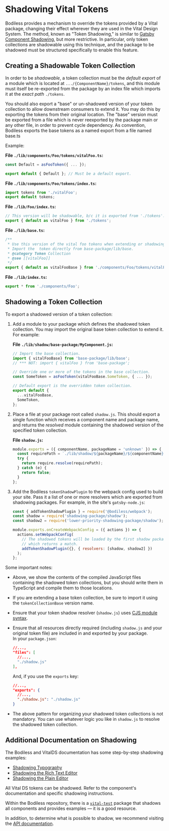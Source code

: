 # Shadowing Vital Tokens

Bodiless provides a mechanism to override the tokens provided by a Vital package, changing their
effect wherever they are used in the Vital Design System. The method, known as "Token Shadowing," is
similar to [Gatsby Component
Shadowing](https://www.gatsbyjs.com/blog/2019-04-29-component-shadowing/ ':target=_blank'), but more
restrictive. In particular, only token collections are shadowable using this technique, and the
package to be shadowed must be structured specifically to enable this feature.

## Creating a Shadowable Token Collection

In order to be _shadowable_, a token collection must be the _default export_ of a module which is
located at `.../{ComponentName}/tokens`, and this module must itself be re-exported from the package
by an index file which imports it at the _exact path_ `./tokens`.

You should also export a "base" or un-shadowed version of your token collection to allow downstream
consumers to extend it. You may do this by exporting the tokens from their original location.
The "base" version must be exported from a file which is never reexported by the package main or any
other file, in order to prevent cycle dependency.
As convention, Bodiless exports the base tokens as a named export from a file named base.ts

Example:

**File `./lib/components/Foo/tokens/vitalFoo.ts`:**

```js
const Default = asFooToken({ ... });

export default { Default }; // Must be a default export.
```

**File `./lib/components/Foo/tokens/index.ts`:**

```js
import tokens from './vitalFoo';
export default tokens;
```

**File `./lib/Foo/index.ts`:**

```js
// This version will be shadowable, b/c it is exported from './tokens'.
export { default as vitalFoo } from './tokens';
```

**File `./lib/base.ts`:**

```js
/**
 * Use this version of the vital foo tokens when extending or shadowing.
 * Import the  token directly from base-package/lib/base.
 * @category Token Collection
 * @see [[vitalFoo]]
 */
export { default as vitalFooBase } from './components/Foo/tokens/vitalFoo';
```

**File `./lib/index.ts`:**

```js
export * from './components/Foo';
```

## Shadowing a Token Collection

To export a shadowed version of a token collection:

01. Add a module to your package which defines the shadowed token collection. You may import the
    original base token collection to extend it.  
    For example:

    **File `./lib/shadow/base-package/MyComponent.js`:**

    ```js
    // Import the base collection.
    import { vitalFooBase} from 'base-package/lib/base';
    // *** NOT: import { vitalFoo } from 'base-package';

    // Override one or more of the tokens in the base collection.
    const SomeToken = asFooToken(vitalFooBase.SomeToken, { ... });

    // Default export is the overridden token collection.
    export default {
      ...vitalFooBase,
      SomeToken,
    };
    ```

01. Place a file at your package root called `shadow.js`. This should export a single function which
    receives a component name and package name, and returns the _resolved_ module containing the
    shadowed version of the specified token collection.

    **File `shadow.js`:**

    ```js
    module.exports = ({ componentName, packageName = 'unknown' }) => {
      const requirePath = `./lib/shadow/${packageName}/${componentName}`;
      try {
        return require.resolve(requirePath);
      } catch (e) {
        return false;
      }
    };
    ```

01. Add the Bodiless `tokenShadowPlugin` to the webpack config used to build your site. Pass it a
    list of one or more resolvers which are exported from shadowing packages. For example, in the
    site's `gatsby-node.js`:

    ```js
    const { addTokenShadowPlugin } = require('@bodiless/webpack');
    const shadow = require('shadowing-package/shadow');
    const shadow2 = require('lower-priority-shadowing-package/shadow');

    module.exports.onCreateWebpackConfig = ({ actions }) => {
      actions.setWebpackConfig(
        // The shadowed tokens will be loaded by the first shadow package
        // which returns a match.
        addTokenShadowPlugin({}, { resolvers: [shadow, shadow2] })
      );
    };
    ```

Some important notes:

- Above, we show the contents of the compiled JavaScript files containing the shadowed token
  collections, but you should write them in TypeScript and compile them to those locations.
- If you are extending a base token collection, be sure to import it using the `tokenCollectionBase`
  version name.
- Ensure that your token shadow resolver (`shadow.js`) uses [CJS module
  syntax](https://www.typescriptlang.org/docs/handbook/2/modules.html#commonjs-syntax
  ':target=_blank').
- Ensure that all resources directly required (including `shadow.js` and your original token file)
  are included in and exported by your package.  
  In your `package.json`:

  ```json
  //...,
  "files": [
    //...,
    "./shadow.js"
  ],
  ```

  And, if you use the `exports` key:

  ```json
  //...,
  "exports": {
    //...,
    "./shadow.js": "./shadow.js"
  }
  ```

- The above pattern for organizing your shadowed token collections is not mandatory. You can use
  whatever logic you like in `shadow.js` to resolve the shadowed token collection.

## Additional Documentation on Shadowing

The Bodiless and VitalDS documentation has some step-by-step shadowing examples:

- [Shadowing Typography](../../../Development/Guides/BuildingSites/Typography/ShadowGuide)
- [Shadowing the Rich Text Editor](../VitalEditors/RichTextCustomizing)
- [Shadowing the Plain Editor](../VitalEditors/PlainEditor#via-shadowing)

All Vital DS tokens can be shadowed. Refer to the component's documentation and specific shadowing
instructions.

Within the Bodiless repository, there is a
[`vital-test`](https://github.com/johnsonandjohnson/Bodiless-JS/tree/main/packages/vital-test/src/shadow/%40bodiless)
package that shadows all components and provides examples — it is a good resource.

In addition, to determine what is possible to shadow, we recommend visiting the [API
documentation](../../../Development/API/).
